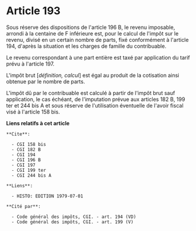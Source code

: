 # Article 193

Sous réserve des dispositions de l'article 196 B, le revenu imposable, arrondi à la centaine de F inférieure est, pour le
calcul de l'impôt sur le revenu, divisé en un certain nombre de parts, fixé conformément à l'article 194, d'après la
situation et les charges de famille du contribuable.

Le revenu correspondant à une part entière est taxé par application du tarif prévu à l'article 197.

L'impôt brut [*définition, calcul*] est égal au produit de la cotisation ainsi obtenue par le nombre de parts.

L'impôt dû par le contribuable est calculé à partir de l'impôt brut sauf application, le cas échéant, de l'imputation prévue
aux articles 182 B, 199 ter et 244 bis A et sous réserve de l'utilisation éventuelle de l'avoir fiscal visé à l'article 158
bis.

**Liens relatifs à cet article**

	**Cite**:

	  - CGI 158 bis
	  - CGI 182 B
	  - CGI 194
	  - CGI 196 B
	  - CGI 197
	  - CGI 199 ter
	  - CGI 244 bis A

	**Liens**:

	  - HISTO: EDITION 1979-07-01

	**Cité par**:

	  - Code général des impôts, CGI. - art. 194 (VD)
	  - Code général des impôts, CGI. - art. 199 (V)
